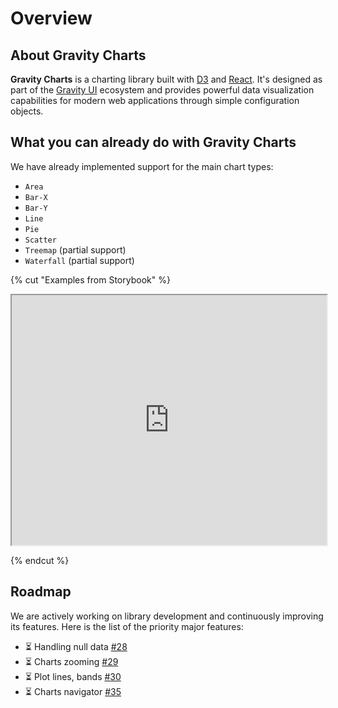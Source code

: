 # Overview

## About Gravity Charts

**Gravity Charts** is a charting library built with [D3](https://d3js.org/) and [React](https://react.dev/). It's designed as part of the [Gravity UI](https://gravity-ui.com/) ecosystem and provides powerful data visualization capabilities for modern web applications through simple configuration objects.

## What you can already do with Gravity Charts

We have already implemented support for the main chart types:

- `Area`
- `Bar-X`
- `Bar-Y`
- `Line`
- `Pie`
- `Scatter`
- `Treemap` (partial support)
- `Waterfall` (partial support)

{% cut "Examples from Storybook" %}

<iframe
    src="https://preview.gravity-ui.com/charts/iframe.html?args=&globals=&id=showcase--g-charts-showcase-story&viewMode=story"
    width="100%"
    height="400"
    ></iframe>

{% endcut %}

## Roadmap

We are actively working on library development and continuously improving its features. Here is the list of the priority major features:

- ⏳ Handling null data [#28](https://github.com/gravity-ui/charts/issues/28)
- ⏳ Charts zooming [#29](https://github.com/gravity-ui/charts/issues/29)
- ⏳ Plot lines, bands [#30](https://github.com/gravity-ui/charts/issues/30)
- ⏳ Charts navigator [#35](https://github.com/gravity-ui/charts/issues/35)
